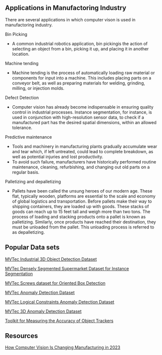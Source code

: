 ## Applications in Manufactoring Industry
There are several applications in which computer vison is used in manufactoring industry.

Bin Picking
- A common industrial robotics application, bin pickingis the action of selecting an object from a bin, picking it up, and placing it in another location.

Machine tending
- Machine tending is the process of automatically loading raw material or components for input into a machine. This includes placing parts on a conveyor belt, as well as
  preparing materials for welding, grinding, milling, or injection molds.

Defect Detection
- Computer vision has already become indispensable in ensuring quality control in industrial processes. Instance segmentation, for instance, is used in conjunction with high-resolution 
  sensor data, to check if a manufactured part has the desired spatial dimensions, within an allowed tolerance.

Predictive maintenance
- Tools and machinery in manufacturing plants gradually accumulate wear and tear which, if left untreated, could lead to complete breakdown, as well as potential injuries and lost productivity.
- To avoid such failure, manufacturers have historically performed routine maintenance, cleaning, refurbishing, and changing out old parts on a regular basis.

Palletizing and depalletizing
- Pallets have been called the unsung heroes of our modern age. These flat, typically wooden, platforms are essential to the scale and economy of global logistics and transportation. Before pallets make their 
  way to shipping containers, they are loaded up with goods. These stacks of goods can reach up to 15 feet tall and weigh more than two tons. The process of loading and stacking products onto a pallet is known 
  as palletizing. Similarly, once products have reached their destination, they must be unloaded from the pallet. This unloading process is referred to as depalletizing.

## Popular Data sets

[MVTec Industrial 3D Object Detection Dataset](https://www.mvtec.com/company/research/datasets/mvtec-itodd)

[MVTec Densely Segmented Supermarket Dataset for Instance Segmentation](https://www.mvtec.com/company/research/datasets/mvtec-d2s)

[MVTec Screws dataset for Oriented Box Detection](https://www.mvtec.com/company/research/datasets/mvtec-screws)

[MVTec Anomaly Detection Dataset](https://www.mvtec.com/company/research/datasets/mvtec-ad)

[MVTec Logical Constraints Anomaly Detection Dataset](https://www.mvtec.com/company/research/datasets/mvtec-loco)

[MVTec 3D Anomaly Detection Dataset](https://www.mvtec.com/company/research/datasets/mvtec-3d-ad)

[Toolkit for Measuring the Accuracy of Object Trackers](https://www.mvtec.com/company/research/datasets/tracker-evaluation)

## Resources
[How Computer Vision Is Changing Manufacturing in 2023](https://medium.com/voxel51/how-computer-vision-is-changing-manufacturing-in-2023-510fbcdbf82f)
